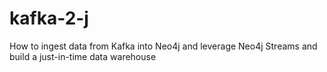 # kafka-2-j
How to ingest data from Kafka into Neo4j and leverage Neo4j Streams and build a just-in-time data warehouse
